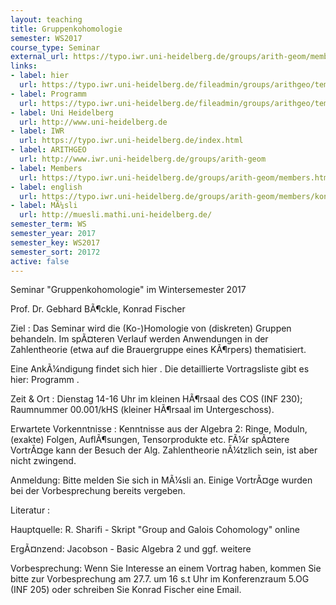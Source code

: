 ```yaml
---
layout: teaching
title: Gruppenkohomologie
semester: WS2017
course_type: Seminar
external_url: https://typo.iwr.uni-heidelberg.de/groups/arith-geom/members/konrad-fischer/seminar-gruppenkohomologie.html
links:
- label: hier
  url: https://typo.iwr.uni-heidelberg.de/fileadmin/groups/arithgeo/templates/data/Seminare/ws17_sem_gp-coh_INFO.pdf
- label: Programm
  url: https://typo.iwr.uni-heidelberg.de/fileadmin/groups/arithgeo/templates/data/Seminare/programm_gp-coh.pdf
- label: Uni Heidelberg
  url: http://www.uni-heidelberg.de
- label: IWR
  url: https://typo.iwr.uni-heidelberg.de/index.html
- label: ARITHGEO
  url: http://www.iwr.uni-heidelberg.de/groups/arith-geom
- label: Members
  url: https://typo.iwr.uni-heidelberg.de/groups/arith-geom/members.html
- label: english
  url: https://typo.iwr.uni-heidelberg.de/groups/arith-geom/members/konrad-fischer/seminar-gruppenkohomologie.html
- label: MÃ¼sli
  url: http://muesli.mathi.uni-heidelberg.de/
semester_term: WS
semester_year: 2017
semester_key: WS2017
semester_sort: 20172
active: false
---
```

Seminar "Gruppenkohomologie" im Wintersemester 2017

Prof. Dr. Gebhard BÃ¶ckle, Konrad Fischer

Ziel : Das Seminar wird die (Ko-)Homologie von (diskreten) Gruppen  behandeln. Im spÃ¤teren Verlauf werden Anwendungen in der Zahlentheorie (etwa auf die Brauergruppe eines KÃ¶rpers) thematisiert.

Eine AnkÃ¼ndigung findet sich hier . Die detaillierte Vortragsliste gibt es hier: Programm .

Zeit & Ort : Dienstag 14-16 Uhr im kleinen HÃ¶rsaal des COS (INF 230); Raumnummer 00.001/kHS (kleiner HÃ¶rsaal im Untergeschoss).

Erwartete Vorkenntnisse : Kenntnisse aus der Algebra 2: Ringe, Moduln, (exakte) Folgen, AuflÃ¶sungen, Tensorprodukte etc. FÃ¼r spÃ¤tere VortrÃ¤ge kann der Besuch der Alg. Zahlentheorie nÃ¼tzlich sein, ist aber nicht zwingend.

Anmeldung: Bitte melden Sie sich in MÃ¼sli an. Einige VortrÃ¤ge wurden bei der Vorbesprechung bereits vergeben.

Literatur :

Hauptquelle: R. Sharifi - Skript "Group and Galois Cohomology" online

ErgÃ¤nzend: Jacobson - Basic Algebra 2 und ggf. weitere

Vorbesprechung: Wenn Sie Interesse an einem Vortrag haben, kommen  Sie bitte zur Vorbesprechung am 27.7. um 16 s.t Uhr im Konferenzraum 5.OG (INF 205) oder schreiben Sie Konrad Fischer eine Email.
